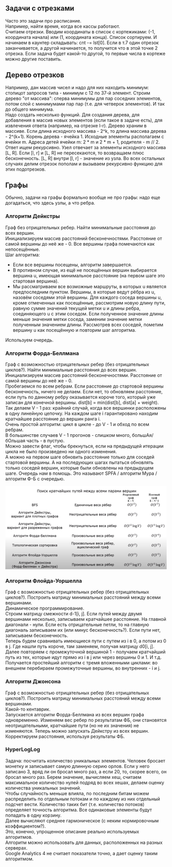 ## Задачи с отрезками

Часто это задачи про расписание.  
Например, найти время, когда все кассы работают.  
Считаем отрезки. Вводим координаты в список с кортежиками: (-1, координата начала) или (1, координата конца). 
Список сортируем. И начинаем в каунтер складывать: cnt -= lst[0]. Если в т.7 один отрезок заканчивается, 
а другой начинается, то получится что в этой точке 2 отрезка. Если задача будет какой-то другой, то первые числа
в кортеже можно другие поставить.


## Дерево отрезков
Например, дан массив чисел и надо для них находить минимум: стопицот запросов типа - минимум с 12 по 37-й элемент.
Строим дерево "от массива": сперва минимумы для пар соседних элементов, потом слой с минимумами пар пар 
(т.е. для четверок элементов). И так до общего минимума.  
Надо создать несколько функций. Для создания дерева, для добавления в массив новых элементов (если такое в задаче есть), 
для извлечения ответа (например, на отрезке l-r).
Дерево храним в массиве. Если длина исходного массива - 2^k, то длина массива дерева - 2^(k+1). 
Корень дерева - ячейка 1. Исходные элементы располагаем с ячейки m. Адреса детей ячейки m: 2 * m и 2 * m + 1, 
родителя - m // 2.  
Ответ ищем рекурсивно. Узел отвечает за элементы исходного массива [L, R]. Если [l, r] и [L, R] не пересекаются, 
то возвращаем плюс бесконечность. [L, R] внутри [l, r] - значение из узла. Во всех остальных случаях делим отрезок 
пополам и вызываем рекурсивно функцию для этих подотрезков.


## Графы

Обычно, задачи на графы формально вообще не про графы: надо еще догадаться, что здесь узлы, а что ребра. 

### Алгоритм Дейкстры
Граф без отрицательных ребер. Найти минимальные расстояния до всех вершин.  
Инициализируем массив расстояний бесконечностями. Расстояние от самой вершины до неё же - 0. 
Все вершины графа помечаются как непосещённые.  
Шаг алгоритма:
- Если все вершины посещены, алгоритм завершается.
- В противном случае, из ещё не посещённых вершин выбирается вершина u, имеющая минимальное расстояние 
(на первом шаге это стартовая вершина).
- Мы рассматриваем все возможные маршруты, в которых u является предпоследним пунктом. 
Вершины, в которые ведут рёбра из u, назовём соседями этой вершины. Для каждого соседа вершины u, 
кроме отмеченных как посещённые, рассмотрим новую длину пути, равную сумме значений текущей метки u и длины ребра, 
соединяющего u с этим соседом. Если полученное значение длины меньше значения метки соседа, заменим значение метки 
полученным значением длины. Рассмотрев всех соседей, пометим вершину u как посещённую и повторим шаг алгоритма.

Используем очередь.

### Алгоритм Форда-Беллмана
Граф с возможностью отрицательных ребер (без отрицательных циклов?). Найти минимальные расстояния до всех вершин.  
Инициализируем массив расстояний бесконечностями. Расстояние от самой вершины до неё же - 0.  
Пробегаемся по всем ребрам. Если расстояние до стартовой вершины бесконечность, ничего не делаем. Если нет, 
то обновляем расстояние, если путь по данному ребру оказывается короче того, который уже записан для конечной вершины. 
dist[b] = min(dist[b], dist[a] + weight).  
Так делаем V - 1 раз: крайний случай, когда все вершинки расположены в одну линейную цепочку. 
На каждом шаге i гарантировано находим кратчайшее расстояние до вершин ранга i.  
Очень простой алгоритм: цикл в цикле - до V - 1 и обход по всем ребрам.  
В большинстве случаев V - 1 прогонов - слишком много, большАя/бОльшая часть - в пустую.  
Можно завести флаг, чтобы брекнуться, если на предыдущей итерации цикла не было произведено ни одного изменения.  
А можно на первом шаге обновить расстояние только для соседей стартовой вершины. А на последующих шагах пытаться 
обновлять только соседей вершин, которые были обновлены на предыдущем шаге. Очередь нам в помощь. Это называют SPFA /
 алгоритм Мура / алгоритм Ф-Б с очередью.


![Методы определения расстояний между всеми вершинами](images/all_distances_table.png)

### Алгоритм Флойда-Уоршелла
Граф с возможностью отрицательных ребер (без отрицательных циклов?). Построить матрицу минимальных расстояний между 
всеми вершинами.  
Динамическое программирование.  
Строим матрицу смежности d-1[i, j]. Если путей между двумя вершинами несколько, записываем кратчайшее расстояние. 
На главной диагонали - нули. Если есть отрицательные петли, то на главную диагональ записываем их 
(или минус бесконечность?). 
Если пути нет, записываем бесконечность.  
Теперь будем сравнивать имеющиеся пути с путем из i в 0, а потом из 0 в j. Где нашли путь короче, там заменяем, 
получая матрицу d0[i, j]. Далее повторяем с промежуточной вершиной 1 - получаем кратчайший путь из тех, которые идут 
прямо из i в j или через вершины 0 и 1. И т.д.  
Получается простейший алгоритм с тремя вложенными циклами: во внешнем перебираем промежуточные вершины, 
во внутренних - i и j.

### Алгоритм Джонсона
Граф с возможностью отрицательных ребер (без отрицательных циклов?). Построить матрицу минимальных расстояний между 
всеми вершинами.  
Какой-то кентаврик.  
Запускается алгоритм Форда-Беллмана из всех вершин графа одновременно. Изменяем вес ребер по результатам ФБ, 
они становятся неотрицательными, кратчайшие пути (но не их значения) не изменяются. Теперь можно запускать Дейкстру из 
всех вершин. Корректируем расстояния, используя результаты ФБ.





### HyperLogLog
Задача: посчитать количество уникальных элементов.
Человек бросает монетку и записывает самую длинную серию орлов. Если у него записано 3, вряд ли он бросал много раз, 
а если 20, то, скорее всего, он бросал много раз.
Берем значение, вычисляем хеш, считаем максимальное количество нулей подряд во всех хешах, делаем оценку количества 
уникальных значений.  
Чтобы случайность меньше влияла, по последним битам можем распределить по отдельным потокам и по каждому из них 
отдельный подсчет вести. Количество таких бит (т.е. количество потоков) определяет точность алгоритма. Все одинаковые 
элементы будут попадать в одну корзину.  
Далее вычисляют среднее гармоническое (с неким нормировочным коэффициентом?).  
Это, конечно, упрощенное описание реально используемых алгоритмов.  
Алгоритм можно использовать для данных, расположенных на разных серверах.  
Google Analytics 4 не считает показатели точно, а дает оценку таким алгоритмом.
